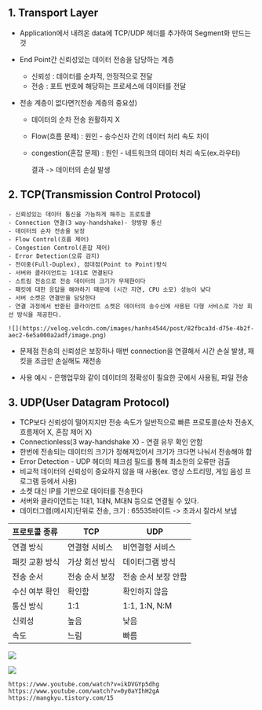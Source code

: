 ## 1. Transport Layer  
	
- Application에서 내려온 data에 TCP/UDP 헤더를 추가하여 Segment화 만드는 것
- End Point간 신뢰성있는 데이터 전송을 담당하는 계층
	- 신뢰성 : 데이터를 순차적, 안정적으로 전달
    - 전송 : 포트 번호에 해당하는 프로세스에 데이터를 전달
  

- 전송 계층이 없다면?(전송 계층의 중요성)
	
    - 데이터의 순차 전송 원활하지 X
    - Flow(흐름 문제) : 원인 - 송수신자 간의 데이터 처리 속도 차이
    - congestion(혼잡 문제) : 원인 - 네트워크의 데이터 처리 속도(ex.라우터)
    
    	결과 -> 데이터의 손실 발생
    
 ## 2. TCP(Transmission Control Protocol)
 	
    - 신뢰성있는 데이터 통신을 가능하게 해주는 프로토콜
    - Connection 연결(3 way-handshake)- 양방향 통신
    - 데이터의 순차 전송을 보장
    - Flow Control(흐름 제어)
    - Congestion Control(혼잡 제어)
    - Error Detection(오류 감지)
    - 전이중(Full-Duplex), 점대점(Point to Point)방식
    - 서버와 클라이언트는 1대1로 연결된다
    - 스트림 전송으로 전송 데이터의 크기가 무제한이다
    - 패킷에 대한 응답을 해야하기 때문에 (시간 지연, CPU 소모) 성능이 낮다
    - 서버 소켓은 연결만을 담당한다
    - 연결 과정에서 반환된 클라이언트 소켓은 데이터의 송수신에 사용된 다형 서비스로 가상 회선 방식을 제공한다.
    
    ![](https://velog.velcdn.com/images/hanhs4544/post/82fbca3d-d75e-4b2f-aec2-6e5a000a2adf/image.png)

  
  - 문제점 
  	전송의 신뢰성은 보장하나 매번 connection을 연결해서 시간 손실 발생,
    패킷을 조금만 손실해도 재전송
    
  - 사용 예시 - 은행업무와 같이 데이터의 정확성이 필요한 곳에서 사용됨, 파일 전송
    
 ## 3. UDP(User Datagram Protocol) 
   - TCP보다 신뢰성이 떨어지지만 전송 속도가 일반적으로 빠른 프로토콜(순차 전송X, 흐름제어 X, 혼잡 제어 X)
   - Connectionless(3 way-handshake X) - 연결 유무 확인 안함
   - 한번에 전송되는 데이터의 크기가 정해져있어서 크기가 크다면 나눠서 전송해야 함
   - Error Detection - UDP 헤더의 체크섬 필드를 통해 최소한의 오류만 검출
   - 비교적 데이터의 신뢰성이 중요하지 않을 때 사용(ex. 영상 스트리밍, 게임 음성 프로그램 등에서 사용)
   - 소켓 대신 IP를 기반으로 데이터를 전송한다
   - 서버와 클라이언트는 1대1, 1대N, M대N 등으로 연결될 수 있다.
   - 데이터그램(메시지)단위로 전송, 크기 : 65535바이트 -> 초과시 잘라서 보냄

  | 프로토콜 종류  | TCP | UDP |
  | --- | --- | --- |
  | 연결 방식 | 연결형 서비스 | 비연결형 서비스 |
  | 패킷 교환 방식 | 가상 회선 방식 | 데이터그램 방식 | 
  | 전송 순서 | 전송 순서 보장 | 전송 순서 보장 안함 |
  | 수신 여부 확인 | 확인함 | 확인하지 않음 |
  | 통신 방식 | 1:1 | 1:1, 1:N, N:M |
  | 신뢰성 | 높음 | 낮음 |
  | 속도 | 느림 | 빠름 |
    

 ![](https://velog.velcdn.com/images/hanhs4544/post/5669be3c-e537-40c7-8a34-506aae6451bb/image.png)
    
 ![](https://velog.velcdn.com/images/hanhs4544/post/9d2c9f82-cb1d-46fd-98c1-440a8ffd5e95/image.png)

    
    
    
    https://www.youtube.com/watch?v=ikDVGYp5dhg
    https://www.youtube.com/watch?v=0y0aYIhH2gA
    https://mangkyu.tistory.com/15